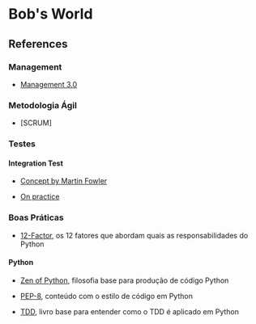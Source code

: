 # Bob's World

## References

### Management

- [Management 3.0](https://management30.com/)

### Metodologia Ágil

- [SCRUM]

### Testes

#### Integration Test

- [Concept by Martin Fowler](https://martinfowler.com/bliki/IntegrationTest.html)

- [On practice](https://techbeacon.com/devops/6-best-practices-integration-testing-continuous-integration)

### Boas Práticas

- [12-Factor](https://12factor.net/pt_br/), os 12 fatores que abordam quais as responsabilidades do Python

#### Python

- [Zen of Python](https://www.python.org/dev/peps/pep-0020/), filosofia base para produção de código Python

- [PEP-8](https://www.python.org/dev/peps/pep-0008/), conteúdo com o estilo de código em Python

- [TDD](https://www.obeythetestinggoat.com/), livro base para entender como o TDD é aplicado em Python
